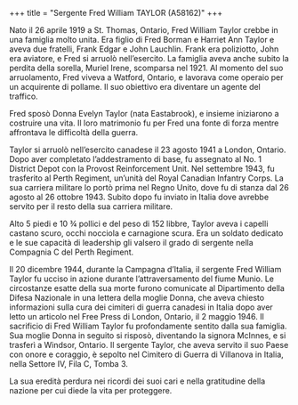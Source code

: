 +++
title = "Sergente Fred William TAYLOR (A58162)"
+++


Nato il 26 aprile 1919 a St. Thomas, Ontario, Fred William Taylor crebbe in una famiglia molto unita. Era figlio di Fred Borman e Harriet Ann Taylor e aveva due fratelli, Frank Edgar e John Lauchlin. Frank era poliziotto, John era aviatore, e Fred si arruolò nell’esercito. La famiglia aveva anche subito la perdita della sorella, Muriel Irene, scomparsa nel 1921. Al momento del suo arruolamento, Fred viveva a Watford, Ontario, e lavorava come operaio per un acquirente di pollame. Il suo obiettivo era diventare un agente del traffico.

Fred sposò Donna Evelyn Taylor (nata Eastabrook), e insieme iniziarono a costruire una vita. Il loro matrimonio fu per Fred una fonte di forza mentre affrontava le difficoltà della guerra.

Taylor si arruolò nell’esercito canadese il 23 agosto 1941 a London, Ontario. Dopo aver completato l’addestramento di base, fu assegnato al No. 1 District Depot con la Provost Reinforcement Unit. Nel settembre 1943, fu trasferito al Perth Regiment, un’unità del Royal Canadian Infantry Corps. La sua carriera militare lo portò prima nel Regno Unito, dove fu di stanza dal 26 agosto al 26 ottobre 1943. Subito dopo fu inviato in Italia dove avrebbe servito per il resto della sua carriera militare.

Alto 5 piedi e 10 ¾ pollici e del peso di 152 libbre, Taylor aveva i capelli castano scuro, occhi nocciola e carnagione scura. Era un soldato dedicato e le sue capacità di leadership gli valsero il grado di sergente nella Compagnia C del Perth Regiment.

Il 20 dicembre 1944, durante la Campagna d’Italia, il sergente Fred William Taylor fu ucciso in azione durante l’attraversamento del fiume Munio. Le circostanze esatte della sua morte furono comunicate al Dipartimento della Difesa Nazionale in una lettera della moglie Donna, che aveva chiesto informazioni sulla cura dei cimiteri di guerra canadesi in Italia dopo aver letto un articolo nel Free Press di London, Ontario, il 2 maggio 1946.
Il sacrificio di Fred William Taylor fu profondamente sentito dalla sua famiglia. Sua moglie Donna in seguito si risposò, diventando la signora McInnes, e si trasferì a Windsor, Ontario. Il sergente Taylor, che aveva servito il suo Paese con onore e coraggio, è sepolto nel Cimitero di Guerra di Villanova in Italia, nella Settore IV, Fila C, Tomba 3.

La sua eredità perdura nei ricordi dei suoi cari e nella gratitudine della nazione per cui diede la vita per proteggere.
